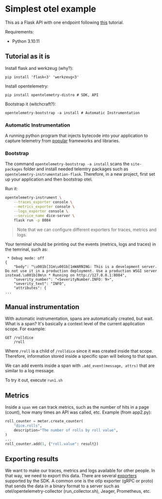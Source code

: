 # Simplest otel example

This as a Flask API with one endpoint following [this](https://opentelemetry.io/docs/languages/python/getting-started/) tutorial.

Requirements:
* Python 3.10.11

## Tutorial as it is

Install flask and werkzeug (why?):

`pip install 'flask<3' 'werkzeug<3'`

Install opentelemetry:

`pip install opentelemetry-distro # SDK, API` 

Bootstrap it (witchcraft?):

`opentelemetry-bootstrap -a install # Automatic Instrumentation`

### Automatic Instrumentation

A running python program that injects bytecode into your application to capture telemetry from [popular](https://opentelemetry.io/ecosystem/registry/?language=python&component=instrumentation) frameworks and libraries.

### Bootstrap

The command `opentelemetry-bootstrap -a install` scans the `site-packages` folder and install needed telemtry packages such as `opentelemetry-instrumentation-flask`.
Therefore, in a new project, first set up your application and then bootstrap otel.

Run it:

```bash
opentelemetry-instrument \
    --traces_exporter console \
    --metrics_exporter console \
    --logs_exporter console \
    --service_name dice-server \
    flask run -p 8084
```

> Note that we can configure different exporters for traces, metrics and logs.

Your terminal should be printing out the events (metrics, logs and traces) in the temrinal, such as:

```
 * Debug mode: off
{
    "body": "\u001b[31m\u001b[1mWARNING: This is a development server. Do not use it in a production deployment. Use a production WSGI server instead.\u001b[0m\n * Running on http://127.0.0.1:8084",
    "severity_number": "<SeverityNumber.INFO: 9>",
    "severity_text": "INFO",
    "attributes": {
...
```

## Manual instrumentation

With automatic instrumentation, spans are automatically created, but wait. What is a span? It's basically a context level of the current application scope. For example:

```
GET /rolldice
    /roll
```

Where `/roll` is a child of `/rolldice` since it was created inside that scope. 
Therefore, information stored inside a specific span will belong to that span.

We can add events inside a span with `.add_event(message, attrs)` that are similar to a log message.

To try it out, execute `run1.sh`

## Metrics

Inside a `span` we can track metrics, such as the number of hits in a page (count), how many times an API was called, etc. Example (from app2.py):

```py
roll_counter = meter.create_counter(
    "dice.rolls",
    description="The number of rolls by roll value",
)
...
roll_counter.add(1, {"roll.value": result})
```

## Exporting results

We want to make our traces, metrics and logs available for other people. 
In that way, we need to export this data. 
There are several [exporters](https://opentelemetry.io/docs/languages/python/exporters/) supported by the SDK.
A common one is the otlp exporter (gRPC or proto) that sends the data in a binary format to a server such as otel/opentelemetry-collector (run_collector.sh), Jeager, Prometheus, etc.